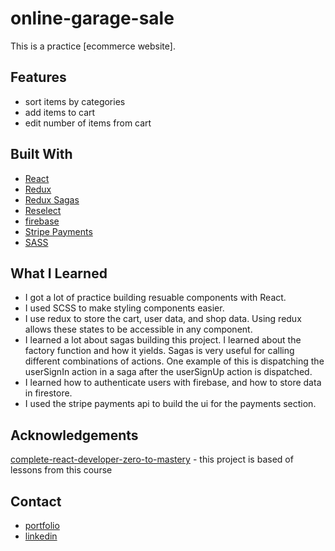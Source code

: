 
# online-garage-sale
This is a practice [ecommerce website]. 

## Features
* sort items by categories
* add items to cart
* edit number of items from cart

## Built With
* [React](https://reactjs.org/)
* [Redux](https://redux.js.org/)
* [Redux Sagas](https://redux-saga.js.org/)
* [Reselect](https://github.com/reduxjs/reselect)
* [firebase](https://firebase.google.com/)
* [Stripe Payments](https://stripe.com/payments)
* [SASS](https://sass-lang.com/)


## What I Learned
* I got a lot of practice building resuable components with React.
* I used SCSS to make styling components easier.
* I use redux to store the cart, user data, and shop data.  Using redux allows these states to be accessible in any component.
* I learned a lot about sagas building this project.  I learned about the factory function and how it yields.  Sagas is very useful for calling different combinations of actions.  One example of this is dispatching the userSignIn action in a saga after the userSignUp action is dispatched.
* I learned how to authenticate users with firebase, and how to store data in firestore.
* I used the stripe payments api to build the ui for the payments section.

## Acknowledgements
[complete-react-developer-zero-to-mastery](https://www.udemy.com/course/complete-react-developer-zero-to-mastery/) - this project is based of lessons from this course
## Contact
* [portfolio](https://pongpwner.github.io/eric-shyu-portfolio/) 
* [linkedin](https://www.linkedin.com/in/eric-shyu-105a84191/)
